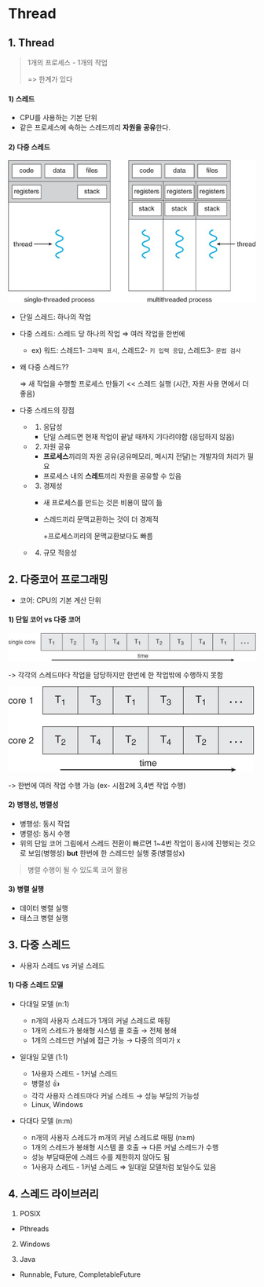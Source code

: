 ﻿# Thread
## 1. Thread
> 1개의 프로세스 - 1개의 작업
>
> => 한계가 있다

#### 1) 스레드

- CPU를 사용하는 기본 단위
- 같은 프로세스에 속하는 스레드끼리 **자원을 공유**한다.

#### 2) 다중 스레드

![Single,Multi-thread](./Image/Single,multiThread.jpg)

- 단일 스레드: 하나의 작업

- 다중 스레드: 스레드 당 하나의 작업 ⇒ 여러 작업을 한번에

  - ex) 워드: 스레드1- `그래픽 표시`, 스레드2- `키 입력 응답`, 스레드3- `문법 검사`

- 왜 다중 스레드??

  ⇒ 새 작업을 수행할 프로세스 만들기 << 스레드 실행 (시간, 자원 사용 면에서 더 좋음)

- 다중 스레드의 장점

  - 1) 응답성

    - 단일 스레드면 현재 작업이 끝날 때까지 기다려야함 (응답하지 않음)

  - 2) 자원 공유

    - **프로세스**끼리의 자원 공유(공유메모리, 메시지 전달)는 개발자의 처리가 필요
    - 프로세스 내의 **스레드**끼리 자원을 공유할 수 있음

  - 3) 경제성

    - 새 프로세스를 만드는 것은 비용이 많이 듦

    - 스레드끼리 문맥교환하는 것이 더 경제적

      +프로세스끼리의 문맥교환보다도 빠름

  - 4) 규모 적응성



## 2. 다중코어 프로그래밍

- 코어: CPU의 기본 계산 단위

#### 1) 단일 코어 vs 다중 코어

![SingleCore](./Image/SingleCore.jpg)

-> 각각의 스레드마다 작업을 담당하지만 한번에 한 작업밖에 수행하지 못함

![MultiCore](./Image/MultiCore.jpg)

-> 한번에 여러 작업 수행 가능 (ex- 시점2에 3,4번 작업 수행)



#### 2) 병행성, 병렬성

- 병행성: 동시 작업
- 병렬성: 동시 수행
- 위의 단일 코어 그림에서 스레드 전환이 빠르면 1~4번 작업이 동시에 진행되는 것으로 보임(병행성) **but** 한번에 한 스레드만 실행 중(병렬성x)

> 병렬 수행이 될 수 있도록 코어 활용



#### 3) 병렬 실행

- 데이터 병렬 실행
- 태스크 병렬 실행



## 3. 다중 스레드

- 사용자 스레드 vs 커널 스레드

#### 1) 다중 스레드 모델

- 다대일 모델 (n:1)
  - n개의  사용자 스레드가 1개의 커널 스레드로 매핑
  - 1개의 스레드가 봉쇄형 시스템 콜 호출 → 전체 봉쇄
  - 1개의 스레드만 커널에 접근 가능 → 다중의 의미가 x

- 일대일 모델 (1:1)
  - 1사용자 스레드 - 1커널 스레드
  - 병렬성 👍
  - 각각 사용자 스레드마다 커널 스레드 → 성능 부담의 가능성
  - Linux, Windows

- 다대다 모델 (n:m)
  - n개의 사용자 스레드가 m개의 커널 스레드로 매핑 (n≥m)
  - 1개의 스레드가 봉쇄형 시스템 콜 호출 → 다른 커널 스레드가 수행
  - 성능 부담때문에 스레드 수를 제한하지 않아도 됨
  - 1사용자 스레드 - 1커널 스레드 ⇒ 일대일 모델처럼 보일수도 있음



## 4. 스레드 라이브러리

1. POSIX

- Pthreads

2. Windows

3. Java

- Runnable, Future, CompletableFuture